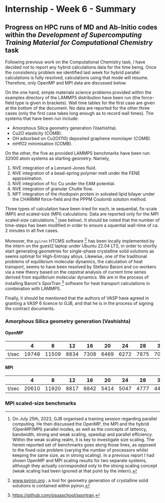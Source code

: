 
# Internship - Week 6 - Summary

## Progress on HPC runs of MD and Ab-Initio codes within the *Development of Supercomputing Training Material for Computational Chemistry* task

Following previous work on the Computational Chemistry task, I have decided not to report any hybrid calculations data for the time being. Once the consistency problem we identified last week for hybrid parallel calculations is fully resolved, calculations using that mode will resume. Therefore, only OpenMP and MPI data are discussed below.

On the one hand, simple materials science problems provided within the examples directory of the LAMMPS distribution have been run (the force-field type is given in brackets). Wall time tables for the first case are given at the bottom of the document. No data are reported for the other three cases (only the first case takes long enough as to record wall times). The systems that have been run include:
 - Amorphous Silica geometry generation (Vashishta).
 - Cu2O elasticity (COMB).
 - OH adsorbed on Cu2O(110) deposited graphene monolayer (COMB).
 - mHfO2 minimisation (COMB).

On the other, the five as provided LAMMPS benchmarks have been run: 32000 atom systems as starting geometry. Namely,
 1. NVE integration of a Lennard-Jones fluid.
 2. NVE integration of a bead-spring polymer melt under the FENE approximation.
 3. NVE integration of fcc Cu under the EAM potential.
 4. NVE integration of granular Chutte flow.
 5. NPT integration of the rhodopsin protein in solvated lipid bilayer under the CHARMM force-field and the PPPM Coulomb solution method.
    
Three types of calculation have been tried for each, ie sequential, fix-scale (MPI) and scaled-size (MPI) calculations. Data are reported only for the MPI scaled-size calculations [^1] (see below). It should be noted that the number of time-steps has been modified in order to ensure a squential wall-time of ca. 2 minutes in all five cases.  

Moreover, the `pyiron` HTCMS software [^2] has been locally implemented by the intern on the guest2 laptop under Ubuntu 22.04 LTS, in order to shortly start generating geometries for single-phase crystalline solid solutions as seems optimal for High-Entropy alloys. Likewise, one of the traditional problems of equilibrium molecular dynamics, the calculation of heat transport, seems to have been resolved by Stefano Baroni and co-workers via a new theory based on the cepstral analysis of current time series derived from equilibrium molecular dynamics. We are in the process of installing Baroni's SporTran [^3] software for heat transport calculations in combination with LAMMPS.

Finally, it should be mentioned that the authors of VASP have agreed in granting a VASP 6 licence to GJB, and that he is in the process of signing the contract documents.  

### Amorphous Silica geometry generation (Vashishta)

#### OpenMP

|     |  4  |  8  |  12  |  16  |  20  |  24  |  28  |  32  |  36  |seq. |
|-----|-----|-----|------|------|------|------|------|------|------|-----|
|t/sec|19748|11509| 8834 | 7308 | 6469 | 6272 | 7875 | 7058 | 6070 |77556|

#### MPI

|     |  4  |  8  | 12 | 16 | 20 | 24 | 28 | 32 | 36 | 72 | 108| 144|
|-----|-----|-----|----|----|----|----|----|----|----|----|----|----|
|t/sec|20610|11920|8817|6842|5414|5047|4777|4449|4225|2965|2645|2607|

### MPI scaled-size benchmarks






[^1]: On July 25th, 2023, GJB organised a training session regarding parallel computing. He then discussed the OpenMP, the MPI and the hybrid (OpenMP/MPI) parallel modes, as well as the concepts of lattency, bandwidth, strong and weak scaling, speedup and parallel efficiency. Within the weak scaling realm, it is key to investigate size scaling. The herein reported set of benchmarks goes along those lines, as opposed to the fixed-size problem (varying the number of processors whilst keeping the same size, as in strong scaling). In a previous report I had shown OpenMP and MPI scaling results for two separate systems, although they actually corresponded only to the strong scaling concept (weak scaling had been ignored at that point by the intern).
[^2]: www.pyiron.org ; a tool for geometry generation of crystalline solid solutions is contained within pyiron.
[^3]: https://github.com/sissaschool/sportran.
